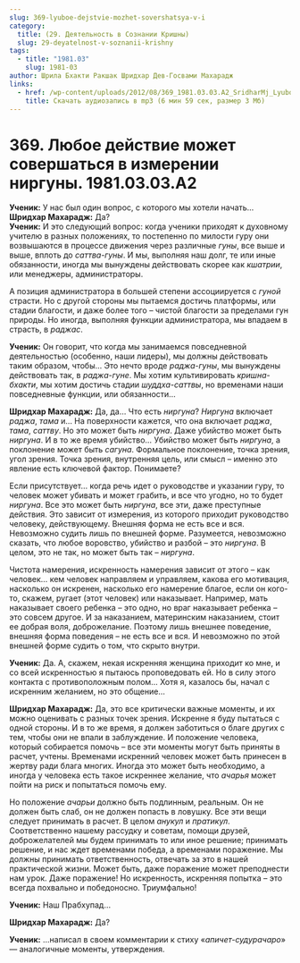 ```yaml
---
slug: 369-lyuboe-dejstvie-mozhet-sovershatsya-v-i
category:
  title: (29. Деятельность в Сознании Кришны)
  slug: 29-deyatelnost-v-soznanii-krishny
tags:
  - title: "1981.03"
    slug: 1981-03
author: Шрила Бхакти Ракшак Шридхар Дев-Госвами Махарадж
links:
  - href: /wp-content/uploads/2012/08/369_1981.03.03.A2_SridharMj_Lyuboe_deystvie_mojet_sovershatsya_iz_izmereniya_nirguny.mp3
    title: Скачать аудиозапись в mp3 (6 мин 59 сек, размер 3 Мб)
---
```


# 369. Любое действие может совершаться в измерении ниргуны. 1981.03.03.A2

**Ученик:** У нас был один вопрос, с которого мы хотели начать…\
**Шридхар Махарадж:** Да?\
**Ученик:** И это следующий вопрос: когда ученики приходят к духовному учителю в разных положениях, то постепенно по милости гуру они возвышаются в процессе движения через различные *гуны*, все выше и выше, вплоть до *саттва-гуны*. И мы, выполняя наш долг, те или иные обязанности, иногда мы вынуждены действовать скорее как *кшатрии*, или менеджеры, администраторы.

А позиция администратора в большей степени ассоциируется с *гуной* страсти. Но с другой стороны мы пытаемся достичь платформы, или стадии благости, и даже более того – чистой благости за пределами гун природы. Но иногда, выполняя функции администратора, мы впадаем в страсть, в *раджас*.

**Ученик:** Он говорит, что когда мы занимаемся повседневной деятельностью (особенно, наши лидеры), мы должны действовать таким образом, чтобы… Это нечто вроде *раджа-гуны*, мы вынуждены действовать так, в *раджа-гуне*. Мы хотим культивировать *кришна-бхакти*, мы хотим достичь стадии *шуддха-саттвы*, но временами наши повседневные функции, или обязанности…

**Шридхар Махарадж:** Да, да… Что есть *ниргуна*? *Ниргуна* включает *раджа*, *тама* и… На поверхности кажется, что она включает *раджа*, *тама*, *саттву*. Но это может быть *ниргуна*. Даже убийство может быть *ниргуна*. И в то же время убийство… Убийство может быть *ниргуна*, а поклонение может быть *сагуна*. Формальное поклонение, точка зрения, угол зрения. Точка зрения, внутренняя цель, или смысл – именно это явление есть ключевой фактор. Понимаете?

Если присутствует… когда речь идет о руководстве и указании гуру, то человек может убивать и может грабить, и все что угодно, но то будет *ниргуна*. Все это может быть *ниргуна*, все эти, даже преступные действия. Это зависит от измерения, из которого приходит руководство человеку, действующему. Внешняя форма не есть все и вся. Невозможно судить лишь по внешней форме. Разумеется, невозможно сказать, что любое воровство, убийство и разбой – это *ниргуна*. В целом, это не так, но может быть так – *ниргуна*.

Чистота намерения, искренность намерения зависит от этого – как человек… кем человек направляем и управляем, какова его мотивация, насколько он искренен, насколько его намерение благое, если он кого-то, скажем, ругает (этот человек) или наказывает. Например, мать наказывает своего ребенка – это одно, но враг наказывает ребенка – это совсем другое. И за наказанием, материнским наказанием, стоит ее добрая воля, доброжелание. Поэтому лишь внешнее поведение, внешняя форма поведения – не есть все и вся. И невозможно по этой внешней форме судить о том, что скрыто внутри.

**Ученик:** Да. А, скажем, некая искренняя женщина приходит ко мне, и со всей искренностью я пытаюсь проповедовать ей. Но в силу этого контакта с противоположным полом… Хотя я, казалось бы, начал с искренним желанием, но это общение…

**Шридхар Махарадж:** Да, это все критически важные моменты, и их можно оценивать с разных точек зрения. Искренне я буду пытаться с одной стороны. И в то же время, я должен заботиться о благе других с тем, чтобы они не впали в заблуждение. И положение человека, который собирается помочь – все эти моменты могут быть приняты в расчет, учтены. Временами искренний человек может быть принесен в жертву ради блага многих. Иногда это может быть необходимо, а иногда у человека есть такое искреннее желание, что *ачарья* может пойти на риск и попытаться помочь ему.

Но положение *ачарьи* должно быть подлинным, реальным. Он не должен быть слаб, он не должен попасть в ловушку. Все эти вещи следует принимать в расчет. В целом *анукул* и *пратикул*. Соответственно нашему рассудку и советам, помощи друзей, доброжелателей мы будем принимать то или иное решение; принимать решение, и нас ждет временами победа, а временами поражение. Мы должны принимать ответственность, отвечать за это в нашей практической жизни. Может быть, даже поражение может преподнести нам урок. Даже поражение! Но искренность, искренняя попытка – это всегда похвально и победоносно. Триумфально!

**Ученик:** Наш Прабхупад…

**Шридхар Махарадж:** Да?

**Ученик:** …написал в своем комментарии к стиху «*апичет-судурачаро*» — аналогичные моменты, утверждения.

